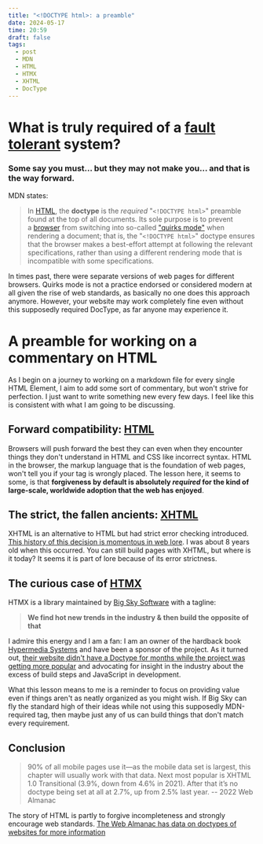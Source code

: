 ```yaml
---
title: "<!DOCTYPE html>: a preamble"
date: 2024-05-17
time: 20:59
draft: false
tags:
  - post
  - MDN
  - HTML
  - HTMX
  - XHTML
  - DocType
---
```


# What is truly required of a [fault tolerant](https://en.wikipedia.org/wiki/Fault_tolerance) system?

### Some say you must... but they may not make you... and that is the way forward.

MDN states:

> In [HTML](https://developer.mozilla.org/en-US/docs/Glossary/HTML), the **doctype** is the _required_ "`<!DOCTYPE html>`" preamble found at the top of all documents. Its sole purpose is to prevent a [browser](https://developer.mozilla.org/en-US/docs/Glossary/Browser) from switching into so-called ["quirks mode"](https://developer.mozilla.org/en-US/docs/Web/HTML/Quirks_Mode_and_Standards_Mode) when rendering a document; that is, the "`<!DOCTYPE html>`" doctype ensures that the browser makes a best-effort attempt at following the relevant specifications, rather than using a different rendering mode that is incompatible with some specifications.

In times past, there were separate versions of web pages for different browsers.  Quirks mode is not a practice endorsed or considered modern at all given the rise of web standards, as basically no one does this approach anymore. However, your website may work completely fine even without this supposedly required DocType, as far anyone may experience it. 
# A preamble for working on a commentary on HTML

As I begin on a journey to working on a markdown file for every single HTML Element, I aim to add some sort of commentary, but won't strive for perfection. I just want to write something new every few days. I feel like this is consistent with what I am going to be discussing.
## Forward compatibility: [HTML](https://developer.mozilla.org/en-US/docs/Web/HTML)

Browsers will push forward the best they can even when they encounter things they don't understand in HTML and CSS like incorrect syntax. HTML in the browser, the markup language that is the foundation of web pages, won't tell you if your tag is wrongly placed. The lesson here, it seems to some, is that **forgiveness by default is absolutely _required_ for the kind of large-scale, worldwide adoption that the web has enjoyed**.

## The strict, the fallen ancients: [XHTML](https://www.tbray.org/ongoing/When/200x/2004/01/16/DraconianHistory?ref=blog.codinghorror.com)

XHTML is an alternative to HTML but had strict error checking introduced. [This history of this decision is momentous in web lore](https://lists.w3.org/Archives/Public/w3c-sgml-wg/1997May/0079.html). I was about 8 years old when this occurred. You can still build pages with XHTML, but where is it today? It seems it is part of lore because of its error strictness.

## The curious case of [HTMX](https://htmx.org/)

HTMX is a library maintained by [Big Sky Software](https://github.com/bigskysoftware) with a tagline: 
>**We find hot new trends in the industry & then build the opposite of that**

I admire this energy and I am a fan: I am an owner of the hardback book [Hypermedia Systems](https://hypermedia.systems/book/contents/) and have been a sponsor of the project. As it turned out, [their website didn't have a Doctype for months while the project was getting more popular](https://github.com/bigskysoftware/htmx/commit/206912b71d355477377aade60d06ea013c8e5455) and advocating for insight in the industry about the excess of build steps and JavaScript in development. 

What this lesson means to me is a reminder to focus on providing value even if things aren't as neatly organized as you might wish. If Big Sky can fly the standard high of their ideas while not using this supposedly MDN-required tag, then maybe just any of us can build things that don't match every requirement. 

## Conclusion

> 90% of all mobile pages use it—as the mobile data set is largest, this chapter will usually work with that data. Next most popular is XHTML 1.0 Transitional (3.9%, down from 4.6% in 2021). After that it’s no doctype being set at all at 2.7%, up from 2.5% last year. -- 2022 Web Almanac

The story of HTML is partly to forgive incompleteness and strongly encourage web standards. [The Web Almanac has data on doctypes of websites for more information](https://almanac.httparchive.org/en/2022/markup#doctypes)